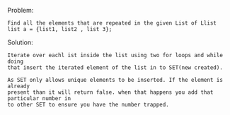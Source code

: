 Problem:

	Find all the elements that are repeated in the given List of Llist
	list a = {list1, list2 , list 3};
	
Solution:
	
	Iterate over eachl ist inside the list using two for loops and while doing
	that insert the iterated element of the list in to SET(new created).
	
	As SET only allows unique elements to be inserted. If the element is already 
	present than it will return false. when that happens you add that particular number in 
	to other SET to ensure you have the number trapped.